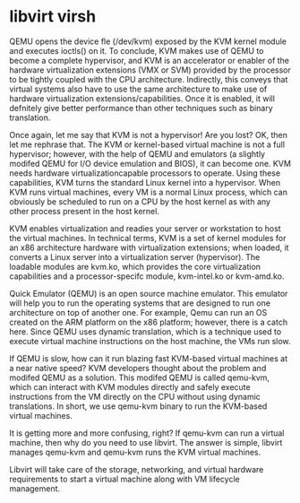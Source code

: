 
# libvirt virsh

QEMU opens the device fle (/dev/kvm) exposed by the KVM kernel module and
executes ioctls() on it. To conclude, KVM makes use of QEMU to become a complete
hypervisor, and KVM is an accelerator or enabler of the hardware virtualization
extensions (VMX or SVM) provided by the processor to be tightly coupled with the
CPU architecture. Indirectly, this conveys that virtual systems also have to use the
same architecture to make use of hardware virtualization extensions/capabilities.
Once it is enabled, it will defnitely give better performance than other techniques
such as binary translation.

Once again, let me say that KVM is not a hypervisor! Are you lost? OK, then let me
rephrase that. The KVM or kernel-based virtual machine is not a full hypervisor;
however, with the help of QEMU and emulators (a slightly modifed QEMU for I/O
device emulation and BIOS), it can become one. KVM needs hardware virtualizationcapable processors to operate. Using these capabilities, KVM turns the standard
Linux kernel into a hypervisor. When KVM runs virtual machines, every VM is
a normal Linux process, which can obviously be scheduled to run on a CPU by
the host kernel as with any other process present in the host kernel.

KVM enables virtualization and readies your server or workstation to host the
virtual machines. In technical terms, KVM is a set of kernel modules for an x86
architecture hardware with virtualization extensions; when loaded, it converts a
Linux server into a virtualization server (hypervisor). The loadable modules are
kvm.ko, which provides the core virtualization capabilities and a processor-specifc
module, kvm-intel.ko or kvm-amd.ko.

Quick Emulator (QEMU) is an open source machine emulator. This emulator will
help you to run the operating systems that are designed to run one architecture on
top of another one. For example, Qemu can run an OS created on the ARM platform
on the x86 platform; however, there is a catch here. Since QEMU uses dynamic
translation, which is a technique used to execute virtual machine instructions
on the host machine, the VMs run slow.

If QEMU is slow, how can it run blazing fast KVM-based virtual machines at a near
native speed? KVM developers thought about the problem and modifed QEMU as
a solution. This modifed QEMU is called qemu-kvm, which can interact with KVM
modules directly and safely execute instructions from the VM directly on the CPU
without using dynamic translations. In short, we use qemu-kvm binary to run the
KVM-based virtual machines.

It is getting more and more confusing, right? If qemu-kvm can run a virtual machine,
then why do you need to use libvirt. The answer is simple, libvirt manages
qemu-kvm and qemu-kvm runs the KVM virtual machines.

Libvirt will take care of the storage, networking, and virtual hardware requirements
to start a virtual machine along with VM lifecycle management.









